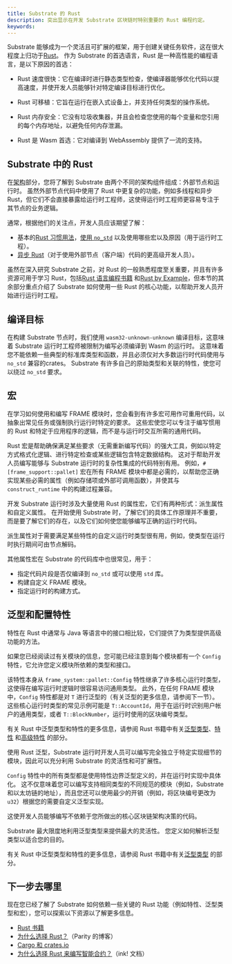 ```yaml
---
title: Substrate 的 Rust
description: 突出显示在开发 Substrate 区块链时特别重要的 Rust 编程约定。
keywords:
---
```


Substrate 能够成为一个灵活且可扩展的框架，用于创建关键任务软件，这在很大程度上归功于[Rust](https://www.rust-lang.org/)。
作为 Substrate 的首选语言，Rust 是一种高性能的编程语言，是以下原因的首选：

- Rust 速度很快：它在编译时进行静态类型检查，使编译器能够优化代码以提高速度，并使开发人员能够针对特定编译目标进行优化。

- Rust 可移植：它旨在运行在嵌入式设备上，并支持任何类型的操作系统。

- Rust 内存安全：它没有垃圾收集器，并且会检查您使用的每个变量和您引用的每个内存地址，以避免任何内存泄漏。

- Rust 是 Wasm 首选：它对编译到 WebAssembly 提供了一流的支持。

## Substrate 中的 Rust

在[架构](/learn/architecture/)部分，您将了解到 Substrate 由两个不同的架构组件组成：外部节点和运行时。
虽然外部节点代码中使用了 Rust 中更复杂的功能，例如多线程和异步 Rust，但它们不会直接暴露给运行时工程师，这使得运行时工程师更容易专注于其节点的业务逻辑。

通常，根据他们的关注点，开发人员应该期望了解：

- 基本的[Rust 习惯用法](https://rust-unofficial.github.io/patterns/idioms/index.html)，[使用 `no_std`](https://docs.rust-embedded.org/book/intro/no-std.html) 以及使用哪些宏以及原因（用于运行时工程）。
- [异步 Rust](https://rust-lang.github.io/async-book/01_getting_started/01_chapter.html)（对于使用外部节点（客户端）代码的更高级开发人员）。

虽然在深入研究 Substrate 之前，对 Rust 的一般熟悉程度至关重要，并且有许多资源可用于学习 Rust，包括[Rust 语言编程书籍](https://doc.rust-lang.org/book/) 和[Rust by Example](https://doc.rust-lang.org/rust-by-example/)，但本节的其余部分重点介绍了 Substrate 如何使用一些 Rust 的核心功能，以帮助开发人员开始进行运行时工程。

## 编译目标

在构建 Substrate 节点时，我们使用 `wasm32-unknown-unknown` 编译目标，这意味着 Substrate 运行时工程师被限制为编写必须编译到 Wasm 的运行时。
这意味着您不能依赖一些典型的标准库类型和函数，并且必须仅对大多数运行时代码使用与 `no_std` 兼容的crates。
Substrate 有许多自己的原始类型和关联的特性，使您可以绕过 `no_std` 要求。

## 宏

在学习如何使用和编写 FRAME 模块时，您会看到有许多宏可用作可重用代码，以抽象出常见任务或强制执行运行时特定的要求。
这些宏使您可以专注于编写惯用的 Rust 和特定于应用程序的逻辑，而不是与运行时交互所需的通用代码。

Rust 宏是帮助确保满足某些要求（无需重新编写代码）的强大工具，例如以特定方式格式化逻辑、进行特定检查或某些逻辑包含特定数据结构。
这对于帮助开发人员编写能够与 Substrate 运行时的复杂性集成的代码特别有用。
例如，`#[frame_support::pallet]` 宏在所有 FRAME 模块中都是必需的，以帮助您正确实现某些必需的属性（例如存储项或外部可调用函数），并使其与 `construct_runtime` 中的构建过程兼容。

开发 Substrate 运行时涉及大量使用 Rust 的属性宏，它们有两种形式：派生属性和自定义属性。
在开始使用 Substrate 时，了解它们的具体工作原理并不重要，而是要了解它们的存在，以及它们如何使您能够编写正确的运行时代码。

派生属性对于需要满足某些特性的自定义运行时类型很有用，例如，使类型在运行时执行期间可由节点解码。

其他属性宏在 Substrate 的代码库中也很常见，用于：

- 指定代码片段是否仅编译到 `no_std` 或可以使用 `std` 库。
- 构建自定义 FRAME 模块。
- 指定运行时的构建方式。

## 泛型和配置特性

特性在 Rust 中通常与 Java 等语言中的接口相比较，它们提供了为类型提供高级功能的方法。

如果您已经阅读过有关模块的信息，您可能已经注意到每个模块都有一个 `Config` 特性，它允许您定义模块所依赖的类型和接口。

该特性本身从 `frame_system::pallet::Config` 特性继承了许多核心运行时类型，这使得在编写运行时逻辑时很容易访问通用类型。
此外，在任何 FRAME 模块中，`Config` 特性都是对 `T` 进行泛型的（有关泛型的更多信息，请参阅下一节）。
这些核心运行时类型的常见示例可能是 `T::AccountId`，用于在运行时识别用户帐户的通用类型，或者 `T::BlockNumber`，运行时使用的区块编号类型。

有关 Rust 中泛型类型和特性的更多信息，请参阅 Rust 书籍中有关[泛型类型](https://doc.rust-lang.org/book/ch10-01-syntax.html)、[特性](https://doc.rust-lang.org/book/ch10-02-traits.html) 和[高级特性](https://doc.rust-lang.org/book/ch19-03-advanced-traits.html) 的部分。

使用 Rust 泛型，Substrate 运行时开发人员可以编写完全独立于特定实现细节的模块，因此可以充分利用 Substrate 的灵活性和可扩展性。

`Config` 特性中的所有类型都是使用特性边界泛型定义的，并在运行时实现中具体化。
这不仅意味着您可以编写支持相同类型的不同规范的模块（例如，Substrate 和以太坊链的地址），而且您还可以使用最少的开销（例如，将区块编号更改为 `u32`）根据您的需要自定义泛型实现。

这使开发人员能够编写不依赖于您所做出的核心区块链架构决策的代码。

Substrate 最大限度地利用泛型类型来提供最大的灵活性。
您定义如何解析泛型类型以适合您的目的。

有关 Rust 中泛型类型和特性的更多信息，请参阅 Rust 书籍中有关[泛型类型](https://doc.rust-lang.org/book/ch10-01-syntax.html) 的部分。

## 下一步去哪里

现在您已经了解了 Substrate 如何依赖一些关键的 Rust 功能（例如特性、泛型类型和宏），您可以探索以下资源以了解更多信息。

- [Rust 书籍](https://doc.rust-lang.org/book/)
- [为什么选择 Rust？](https://www.parity.io/blog/why-rust)（Parity 的博客）
- [Cargo 和 crates.io](https://doc.rust-lang.org/book/ch14-00-more-about-cargo.html)
- [为什么选择 Rust 来编写智能合约？](https://paritytech.github.io/ink-docs/why-rust-for-smart-contracts)（ink! 文档）
